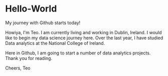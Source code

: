 # Hello-World
My journey with Github starts today!


Howiya, I'm Teo. I am currently living and working in Dublin, Ireland.
I would like to begin my data science journey here. 
Over the last year, I have studied Data analytics at the National College of Ireland. 

Here in Github, I am going to start a number of data analytics projects.
Thank you for reading.


Cheers,
Teo
